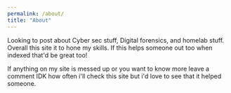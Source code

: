 ```yaml
---
permalink: /about/
title: "About"
---
```


Looking to post about Cyber sec stuff, Digital forensics, and homelab stuff. Overall this site it to hone my skills. If this helps someone out too when indexed that'd be great too!

If anything on my site is messed up or you want to know more leave a comment IDK how often i'll check this site but i'd love to see that it helped someone. 